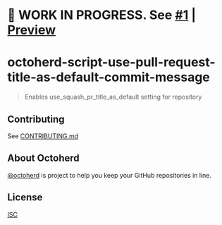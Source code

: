 # 🚧 WORK IN PROGRESS. See [#1](https://github.com/gr2m/octoherd-script-use-pull-request-title-as-default-commit-message/pull/1) | [Preview](https://github.com/gr2m/octoherd-script-use-pull-request-title-as-default-commit-message/tree/initial-version)

# octoherd-script-use-pull-request-title-as-default-commit-message

> Enables use_squash_pr_title_as_default setting for repository

## Contributing

See [CONTRIBUTING.md](CONTRIBUTING.md)

## About Octoherd

[@octoherd](https://github.com/octoherd/) is project to help you keep your GitHub repositories in line.

## License

[ISC](LICENSE.md)
